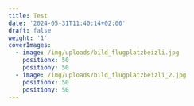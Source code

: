```yaml
---
title: Test
date: '2024-05-31T11:40:14+02:00'
draft: false
weight: '1'
coverImages:
  - image: /img/uploads/bild_flugplatzbeizli.jpg
    positionx: 50
    positiony: 50
  - image: /img/uploads/bild_flugplatzbeizli_2.jpg
    positionx: 50
    positiony: 50
---
```


